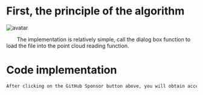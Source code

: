 #  First, the principle of the algorithm 

 ![avatar]( aaa0a29104e9420882aa5621210654aa.gif) 

   The implementation is relatively simple, call the dialog box function to load the file into the point cloud reading function.  

#  Code implementation 

  ```python  
After clicking on the GitHub Sponsor button above, you will obtain access permissions to my private code repository ( https://github.com/slowlon/my_code_bar ) to view this blog code. By searching the code number of this blog, you can find the code you need, code number is: 2024020309574541595
  ```  

